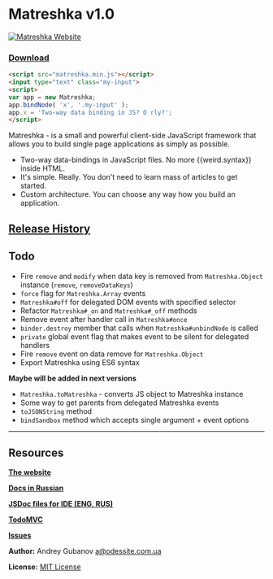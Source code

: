 # Matreshka v1.0

[![Matreshka Website](http://matreshka.io/img/mk5-logo_full-vert.svg)](http://matreshka.io)

### [Download](https://github.com/finom/matreshka/releases)

```html
<script src="matreshka.min.js"></script>
<input type="text" class="my-input">
<script>
var app = new Matreshka;
app.bindNode( 'x', '.my-input' );
app.x = 'Two-way data binding in JS? O rly?';
</script>
``` 

Matreshka - is a small and powerful client-side JavaScript framework that allows you to build single page applications as simply as possible.

* Two-way data-bindings in JavaScript files. No more {{weird.syntax}} inside HTML.
* It's simple. Really. You don't need to learn mass of articles to get started.
* Custom architecture. You can choose any way how you build an application.

## [Release History](https://github.com/finom/matreshka/releases)

## Todo
* Fire ``remove`` and ``modify`` when data key is removed from ``Matreshka.Object`` instance (``remove``, ``removeDataKeys``)
* ``force`` flag for ``Matreshka.Array`` events
* ``Matreshka#off`` for delegated DOM events with specified selector
* Refactor ``Matreshka#_on`` and ``Matreshka#_off`` methods
* Remove event after handler call in ``Matreshka#once``
* ``binder.destroy`` member that calls when ``Matreshka#unbindNode`` is called
* ``private`` global event flag that makes event to be silent for delegated handlers
* Fire ``remove`` event on data remove for ``Matreshka.Object``
* Export Matreshka using ES6 syntax


**Maybe will be added in next versions**
* ``Matreshka.toMatreshka`` - converts JS object to Matreshka instance
* Some way to get parents from delegated Matreshka events
* ``toJSONString`` method
* ``bindSandbox`` method which accepts single argument + event options

------------------------------------

## Resources
[**The website**](http://matreshka.io)

[**Docs in Russian**](http://ru.matreshka.io/)

[**JSDoc files for IDE (ENG, RUS)**](https://github.com/finom/matreshka_docs)

[**TodoMVC**](https://github.com/finom/matreshka_todomvc)

[**Issues**](https://github.com/finom/matreshka/issues)

**Author:** Andrey Gubanov <a@odessite.com.ua>

**License:** [MIT License](https://raw.github.com/finom/matreshka/master/LICENSE)



